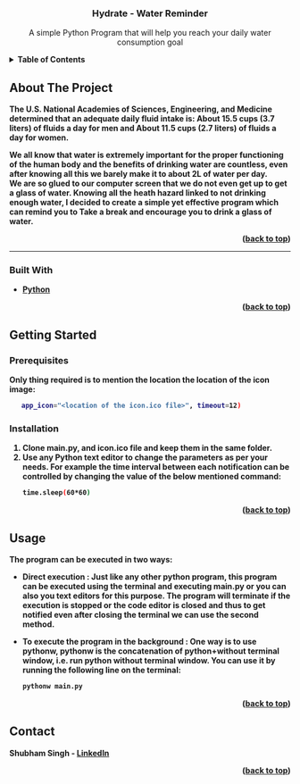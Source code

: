 


   
 

  <h3 align="center">Hydrate - Water Reminder</h3>

  <p align="center">
  A simple Python Program that will help you reach your daily water consumption goal
  </div>
   
  





<details>
  <summary><b>Table of Contents</summary>
  <ol>
    <li>
      <a href="#about-the-project">About The Project</a>
      <ul>
        <li><a href="#built-with">Built With</a></li>
      </ul>
    </li>
    <li>
      <a href="#getting-started">Getting Started</a>
      <ul>
        <li><a href="#prerequisites">Prerequisites</a></li>
   </ul>
    </li>
    <li><a href="#usage">Usage</a></li>
  
  </ol>
</details>




## About The Project


The U.S. National Academies of Sciences, Engineering, and Medicine determined that an adequate daily fluid intake is:  **About 15.5 cups (3.7 liters) of fluids a day for men**  and  **About 11.5 cups (2.7 liters) of fluids a day for women**.

We all know that water is extremely important for the proper functioning of the human body and the benefits of drinking water are countless, even after knowing all this we barely make it to about 2L of water per day.  
We are so glued to our computer screen that we do not even get up to get a glass of water. Knowing all the heath hazard linked to not drinking enough water, I decided to create a simple yet effective program which can remind you to  **Take a break**  and  **encourage you to drink a glass of water**.

<p align="right">(<a href="#top">back to top</a>)</p>


<hr>

### Built With

* [Python](https://www.python.org/)


<p align="right">(<a href="#top">back to top</a>)</p>




## Getting Started



### Prerequisites

Only thing required is to mention the location the location of the icon image:
```sh
   app_icon="<location of the icon.ico file>", timeout=12)
   ```


### Installation


1. Clone main.py, and icon.ico file and keep them in the same folder.
2. Use any Python text editor to change the parameters as per your needs. For example the time interval between each notification can be controlled by changing the value of the below mentioned command:
   ```sh
   time.sleep(60*60)
   ```


<p align="right">(<a href="#top">back to top</a>)</p>




## Usage

The program can be executed in two ways:
* Direct execution : Just like any other python program, this program can be executed using the terminal and executing main.py or you can also you text editors for this purpose.
The program will terminate if the execution is stopped or the code editor is closed and thus to get notified even after closing the terminal we can use the second method.

* To execute the program in the background : One way is to use **pythonw**, pythonw is the concatenation of python+without terminal window, i.e. run python without terminal window. You can use it by running the following line on the terminal:
   ```sh
   pythonw main.py
   ```



<p align="right">(<a href="#top">back to top</a>)</p>






## Contact

Shubham Singh - [LinkedIn](https://www.linkedin.com/in/shubham-singh-519769220/) 

<p align="right">(<a href="#top">back to top</a>)</p>






